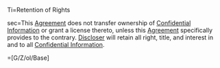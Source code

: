 Ti=Retention of Rights

sec=This <a href='#Def.Agreement.sec' class='definedterm'>Agreement</a> does not transfer ownership of <a href='#Def.Confidential_Information.sec' class='definedterm'>Confidential Information</a> or grant a license thereto, unless this <a href='#Def.Agreement.sec' class='definedterm'>Agreement</a> specifically provides to the contrary. <a href='#Def.Discloser.sec' class='definedterm'>Discloser</a> will retain all right, title, and interest in and to all <a href='#Def.Confidential_Information.sec' class='definedterm'>Confidential Information</a>.

=[G/Z/ol/Base]
